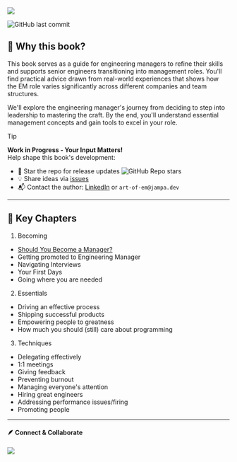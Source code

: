 <picture>
  <source media="(prefers-color-scheme: dark)" srcset="https://github.com/user-attachments/assets/f521777e-98b9-46cf-90a0-f6528da20cc3">
  <source media="(prefers-color-scheme: light)" srcset="https://github.com/user-attachments/assets/dcdcb977-25b9-4cee-98c6-5a461a4e7158">
  <img src="https://github.com/user-attachments/assets/be896e4d-3afa-4e85-af72-da7da8edb838">
</picture>

![GitHub last commit](https://img.shields.io/github/last-commit/JampaUchoa/the-art-of-engineering-management)

## 📘 Why this book?

This book serves as a guide for engineering managers to refine their skills and supports senior engineers transitioning into management roles. You'll find practical advice drawn from real-world experiences that shows how the EM role varies significantly across different companies and team structures.

We'll explore the engineering manager's journey from deciding to step into leadership to mastering the craft. By the end, you'll understand essential management concepts and gain tools to excel in your role.


> [!TIP]
> **Work in Progress - Your Input Matters!**  
> Help shape this book's development:
>
> - 🌟 Star the repo for release updates ![GitHub Repo stars](https://img.shields.io/github/stars/JampaUchoa/the-art-of-engineering-management)
> - 💡 Share ideas via [issues](https://github.com/JampaUchoa/the-art-of-engineering-management/issues)
> - 📬 Contact the author: [LinkedIn](https://www.linkedin.com/in/jampauchoa/) or `art-of-em@jampa.dev`

<hr>

## 🔑 Key Chapters

1. Becoming
- [Should You Become a Manager?](https://taoem.com/chapters/1/should-you-become-an-engineering-manager)
- Getting promoted to Engineering Manager
- Navigating Interviews
- Your First Days
- Going where you are needed

2. Essentials
- Driving an effective process
- Shipping successful products
- Empowering people to greatness
- How much you should (still) care about programming

3. Techniques
- Delegating effectively
- 1:1 meetings
- Giving feedback
- Preventing burnout
- Managing everyone's attention
- Hiring great engineers
- Addressing performance issues/firing
- Promoting people


<hr>

#### 🪶 Connect & Collaborate
 <a href="https://discord.gg/ZmRXFkzRPN" alt="Join our discord!">
<img src="https://img.shields.io/badge/Discord-%235865F2.svg?label=Community&logo=discord&logoColor=white">
</a>